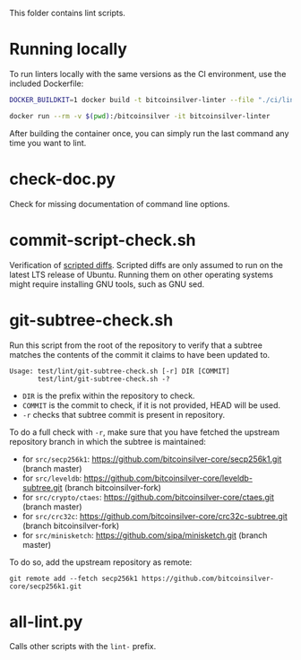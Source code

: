 This folder contains lint scripts.

Running locally
===============

To run linters locally with the same versions as the CI environment, use the included
Dockerfile:

```sh
DOCKER_BUILDKIT=1 docker build -t bitcoinsilver-linter --file "./ci/lint_imagefile" ./

docker run --rm -v $(pwd):/bitcoinsilver -it bitcoinsilver-linter
```

After building the container once, you can simply run the last command any time you
want to lint.


check-doc.py
============
Check for missing documentation of command line options.

commit-script-check.sh
======================
Verification of [scripted diffs](/doc/developer-notes.md#scripted-diffs).
Scripted diffs are only assumed to run on the latest LTS release of Ubuntu. Running them on other operating systems
might require installing GNU tools, such as GNU sed.

git-subtree-check.sh
====================
Run this script from the root of the repository to verify that a subtree matches the contents of
the commit it claims to have been updated to.

```
Usage: test/lint/git-subtree-check.sh [-r] DIR [COMMIT]
       test/lint/git-subtree-check.sh -?
```

- `DIR` is the prefix within the repository to check.
- `COMMIT` is the commit to check, if it is not provided, HEAD will be used.
- `-r` checks that subtree commit is present in repository.

To do a full check with `-r`, make sure that you have fetched the upstream repository branch in which the subtree is
maintained:
* for `src/secp256k1`: https://github.com/bitcoinsilver-core/secp256k1.git (branch master)
* for `src/leveldb`: https://github.com/bitcoinsilver-core/leveldb-subtree.git (branch bitcoinsilver-fork)
* for `src/crypto/ctaes`: https://github.com/bitcoinsilver-core/ctaes.git (branch master)
* for `src/crc32c`: https://github.com/bitcoinsilver-core/crc32c-subtree.git (branch bitcoinsilver-fork)
* for `src/minisketch`: https://github.com/sipa/minisketch.git (branch master)

To do so, add the upstream repository as remote:

```
git remote add --fetch secp256k1 https://github.com/bitcoinsilver-core/secp256k1.git
```

all-lint.py
===========
Calls other scripts with the `lint-` prefix.
